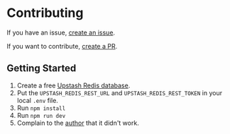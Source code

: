# Contributing

If you have an issue, [create an issue](https://github.com/JonathanWbn/kicker-tracker/issues/new/choose).

If you want to contribute, [create a PR](https://github.com/JonathanWbn/kicker-tracker/compare).

## Getting Started

1. Create a free [Upstash Redis database](https://upstash.com/redis).
2. Put the `UPSTASH_REDIS_REST_URL` and `UPSTASH_REDIS_REST_TOKEN` in your local `.env` file.
3. Run `npm install`
4. Run `npm run dev`
5. Complain to the [author](https://github.com/JonathanWbn) that it didn't work.
